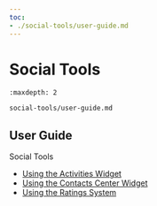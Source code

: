 ```yaml
---
toc:
- ./social-tools/user-guide.md
---
```

# Social Tools

```{toctree}
:maxdepth: 2

social-tools/user-guide.md
```

User Guide
----------

Social Tools

* [Using the Activities Widget](./social-tools/user-guide/using-the-activities-widget.md)
* [Using the Contacts Center Widget](./social-tools/user-guide/using-the-contacts-center-widget.md)
* [Using the Ratings System](./social-tools/user-guide/using-the-ratings-system.md)
